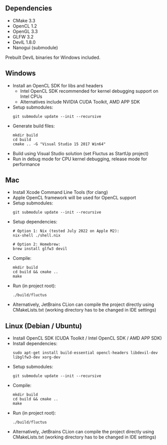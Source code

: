 ## Dependencies

- CMake 3.3
- OpenCL 1.2
- OpenGL 3.3
- GLFW 3.2
- DevIL 1.8.0
- Nanogui (submodule)

Prebuilt DevIL binaries for Windows included.

## Windows

- Install an OpenCL SDK for libs and headers
    - Intel OpenCL SDK recommended for kernel debugging support on Intel CPUs
    - Alternatives include NVIDIA CUDA Toolkit, AMD APP SDK
- Setup submodules:
    ```
    git submodule update --init --recursive
    ```
- Generate build files:
    ```
    mkdir build
    cd build
    cmake .. -G "Visual Studio 15 2017 Win64"
    ```
- Build using Visual Studio solution (set Fluctus as StartUp project)
- Run in debug mode for CPU kernel debugging, release mode for performance

## Mac

- Install Xcode Command Line Tools (for clang)
- Apple OpenCL framework will be used for OpenCL support
- Setup submodules:
    ```
    git submodule update --init --recursive
    ```
- Setup dependencies:
    ```
    # Option 1: Nix (tested July 2022 on Apple M2):
    nix-shell ./shell.nix
    
    # Option 2: Homebrew:
    brew install glfw3 devil
    ```
- Compile:
    ```
    mkdir build
    cd build && cmake ..
    make
    ```
- Run (in project root):
    ```
    ./build/fluctus
    ```
- Alternatively, JetBrains CLion can compile the project directly using CMakeLists.txt (working directory has to be changed in IDE settings)
    


## Linux (Debian / Ubuntu)

- Install OpenCL SDK (CUDA Toolkit / Intel OpenCL SDK / AMD APP SDK)
- Install dependencies:
    ```
    sudo apt-get install build-essential opencl-headers libdevil-dev libglfw3-dev xorg-dev
    ```
- Setup submodules:
    ```
    git submodule update --init --recursive
    ```
- Compile:
    ```
    mkdir build
    cd build && cmake ..
    make
    ```
- Run (in project root):
    ```
    ./build/fluctus
    ```
- Alternatively, JetBrains CLion can compile the project directly using CMakeLists.txt (working directory has to be changed in IDE settings)


[homebrew]: https://brew.sh/
[nix]: https://nix.dev/
